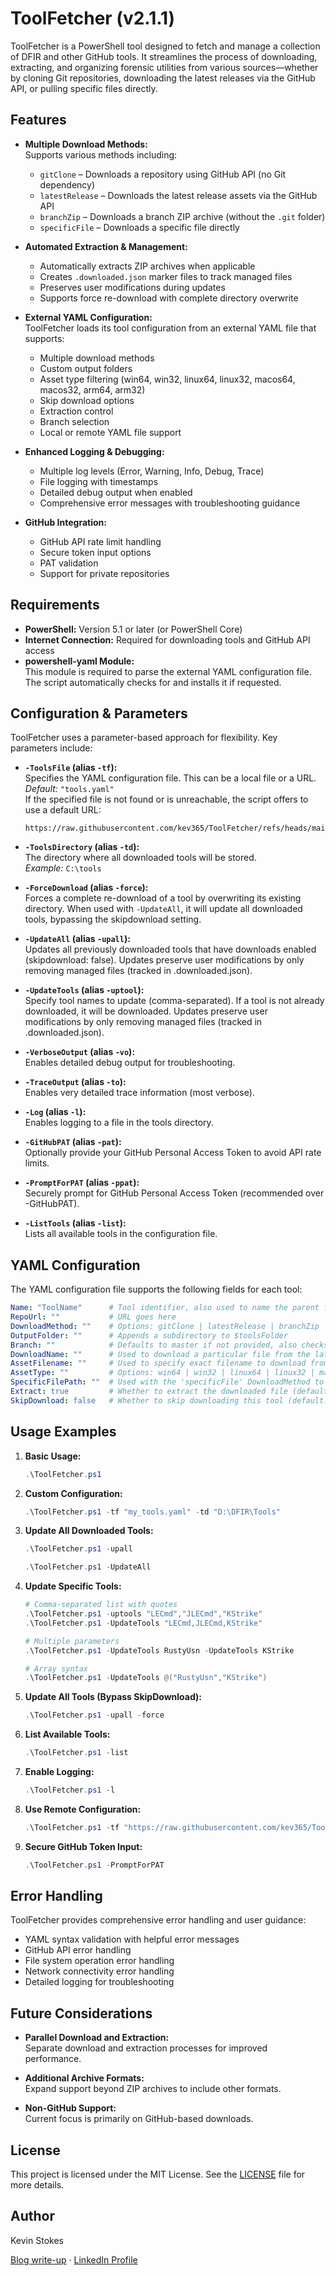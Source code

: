 # ToolFetcher (v2.1.1)

ToolFetcher is a PowerShell tool designed to fetch and manage a collection of DFIR and other GitHub tools. It streamlines the process of downloading, extracting, and organizing forensic utilities from various sources—whether by cloning Git repositories, downloading the latest releases via the GitHub API, or pulling specific files directly.

## Features

- **Multiple Download Methods:**  
  Supports various methods including:
  - `gitClone` – Downloads a repository using GitHub API (no Git dependency)
  - `latestRelease` – Downloads the latest release assets via the GitHub API
  - `branchZip` – Downloads a branch ZIP archive (without the `.git` folder)
  - `specificFile` – Downloads a specific file directly

- **Automated Extraction & Management:**  
  - Automatically extracts ZIP archives when applicable
  - Creates `.downloaded.json` marker files to track managed files
  - Preserves user modifications during updates
  - Supports force re-download with complete directory overwrite

- **External YAML Configuration:**  
  ToolFetcher loads its tool configuration from an external YAML file that supports:
  - Multiple download methods
  - Custom output folders
  - Asset type filtering (win64, win32, linux64, linux32, macos64, macos32, arm64, arm32)
  - Skip download options
  - Extraction control
  - Branch selection
  - Local or remote YAML file support

- **Enhanced Logging & Debugging:**  
  - Multiple log levels (Error, Warning, Info, Debug, Trace)
  - File logging with timestamps
  - Detailed debug output when enabled
  - Comprehensive error messages with troubleshooting guidance

- **GitHub Integration:**  
  - GitHub API rate limit handling
  - Secure token input options
  - PAT validation
  - Support for private repositories

## Requirements

- **PowerShell:** Version 5.1 or later (or PowerShell Core)
- **Internet Connection:** Required for downloading tools and GitHub API access
- **powershell-yaml Module:**  
  This module is required to parse the external YAML configuration file. The script automatically checks for and installs it if requested.

## Configuration & Parameters

ToolFetcher uses a parameter-based approach for flexibility. Key parameters include:

- **`-ToolsFile` (alias `-tf`):**  
  Specifies the YAML configuration file. This can be a local file or a URL.  
  *Default:* `"tools.yaml"`  
  If the specified file is not found or is unreachable, the script offers to use a default URL:  
  ```
  https://raw.githubusercontent.com/kev365/ToolFetcher/refs/heads/main/tools.yaml
  ```

- **`-ToolsDirectory` (alias `-td`):**  
  The directory where all downloaded tools will be stored.  
  *Example:* `C:\tools`

- **`-ForceDownload` (alias `-force`):**  
  Forces a complete re-download of a tool by overwriting its existing directory.
  When used with `-UpdateAll`, it will update all downloaded tools, bypassing the skipdownload setting.

- **`-UpdateAll` (alias `-upall`):**  
  Updates all previously downloaded tools that have downloads enabled (skipdownload: false).
  Updates preserve user modifications by only removing managed files (tracked in .downloaded.json).

- **`-UpdateTools` (alias `-uptool`):**  
  Specify tool names to update (comma-separated). If a tool is not already downloaded, it will be downloaded.
  Updates preserve user modifications by only removing managed files (tracked in .downloaded.json).

- **`-VerboseOutput` (alias `-vo`):**  
  Enables detailed debug output for troubleshooting.

- **`-TraceOutput` (alias `-to`):**  
  Enables very detailed trace information (most verbose).

- **`-Log` (alias `-l`):**  
  Enables logging to a file in the tools directory.

- **`-GitHubPAT` (alias `-pat`):**  
  Optionally provide your GitHub Personal Access Token to avoid API rate limits.

- **`-PromptForPAT` (alias `-ppat`):**  
  Securely prompt for GitHub Personal Access Token (recommended over -GitHubPAT).

- **`-ListTools` (alias `-list`):**  
  Lists all available tools in the configuration file.

## YAML Configuration

The YAML configuration file supports the following fields for each tool:

```yaml
Name: "ToolName"      # Tool identifier, also used to name the parent folder
RepoUrl: ""           # URL goes here
DownloadMethod: ""    # Options: gitClone | latestRelease | branchZip | specificFile
OutputFolder: ""      # Appends a subdirectory to $toolsFolder
Branch: ""            # Defaults to master if not provided, also checks main if master is not available
DownloadName: ""      # Used to download a particular file from the latestRelease
AssetFilename: ""     # Used to specify exact filename to download from latestRelease (supports regex)
AssetType: ""         # Options: win64 | win32 | linux64 | linux32 | macos64 | macos32 | arm64 | arm32
SpecificFilePath: ""  # Used with the 'specificFile' DownloadMethod to specify file path in repository
Extract: true         # Whether to extract the downloaded file (default: true)
SkipDownload: false   # Whether to skip downloading this tool (default: false)
```

## Usage Examples

1. **Basic Usage:**
   ```powershell
   .\ToolFetcher.ps1
   ```

2. **Custom Configuration:**
   ```powershell
   .\ToolFetcher.ps1 -tf "my_tools.yaml" -td "D:\DFIR\Tools"
   ```

3. **Update All Downloaded Tools:**
   ```powershell
   .\ToolFetcher.ps1 -upall
   
   .\ToolFetcher.ps1 -UpdateAll
   ```

4. **Update Specific Tools:**
   ```powershell
   # Comma-separated list with quotes
   .\ToolFetcher.ps1 -uptools "LECmd","JLECmd","KStrike"
   .\ToolFetcher.ps1 -UpdateTools "LECmd,JLECmd,KStrike"

   # Multiple parameters
   .\ToolFetcher.ps1 -UpdateTools RustyUsn -UpdateTools KStrike

   # Array syntax
   .\ToolFetcher.ps1 -UpdateTools @("RustyUsn","KStrike")
   ```

5. **Update All Tools (Bypass SkipDownload):**
   ```powershell
   .\ToolFetcher.ps1 -upall -force
   ```

6. **List Available Tools:**
   ```powershell
   .\ToolFetcher.ps1 -list
   ```

7. **Enable Logging:**
   ```powershell
   .\ToolFetcher.ps1 -l
   ```

8. **Use Remote Configuration:**
   ```powershell
   .\ToolFetcher.ps1 -tf "https://raw.githubusercontent.com/kev365/ToolFetcher/main/tools.yaml"
   ```

9. **Secure GitHub Token Input:**
   ```powershell
   .\ToolFetcher.ps1 -PromptForPAT
   ```

## Error Handling

ToolFetcher provides comprehensive error handling and user guidance:

- YAML syntax validation with helpful error messages
- GitHub API error handling
- File system operation error handling
- Network connectivity error handling
- Detailed logging for troubleshooting

## Future Considerations

- **Parallel Download and Extraction:**  
  Separate download and extraction processes for improved performance.
  
- **Additional Archive Formats:**  
  Expand support beyond ZIP archives to include other formats.

- **Non-GitHub Support:**  
  Current focus is primarily on GitHub-based downloads.

## License

This project is licensed under the MIT License. See the [LICENSE](LICENSE) file for more details.

## Author

Kevin Stokes

[Blog write-up](https://dfir-kev.medium.com/tool-fetcher-499c99aaa9fa) · [LinkedIn Profile](https://www.linkedin.com/in/dfir-kev/)
